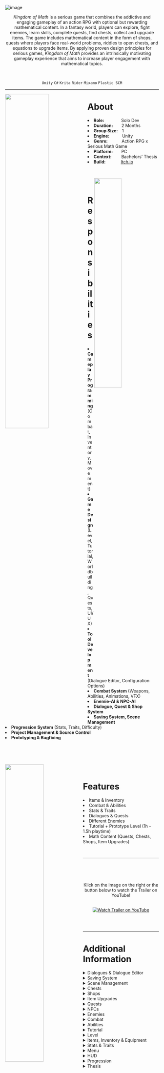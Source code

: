 
![image](https://user-images.githubusercontent.com/104200268/227314831-742e8f9e-8c0d-4339-8d30-1f48b045204b.png)
<p align="center"><i>Kingdom of Math</i> is a serious game that combines the addictive and engaging gameplay of an action RPG with optional but rewarding mathematical content. In a fantasy world, players can explore, fight enemies, learn skills, complete quests, find chests, collect and upgrade items. The game includes mathematical content in the form of shops, quests where players face real-world problems, riddles to open chests, and equations to upgrade items. By applying proven design principles for serious games, <i>Kingdom of Math</i>  provides an intrinsically motivating gameplay experience that aims to increase player engagement with mathematical topics.</p>

<br>

<div align="center">
 
`Unity`
`C#`
`Krita`
`Rider`
`Mixamo`
`Plastic SCM`

</div>

---

<p>
<img align="left" width="53%" height="auto" src="https://user-images.githubusercontent.com/104200268/227624597-b379a28d-b547-41ef-bdc3-bba323bf3e7f.gif">
<h1>About</h1>
<li><b>Role:</b>&emsp;&emsp;&emsp;&emsp;Solo Dev</li>
<li><b>Duration:</b>&emsp;&emsp;2 Months</li>
<li><b>Group Size:</b>&emsp;1</li>
<li><b>Engine:</b>&emsp;&emsp;&emsp;Unity</li>
<li><b>Genre:</b>&emsp;&emsp;&emsp;&nbsp;Action RPG x Serious Math Game</li>
<li><b>Platform:</b>&emsp;&emsp;PC</li>
<li><b>Context:</b>&emsp;&emsp;&nbsp;Bachelors’ Thesis</li>
<li><b>Build:</b>&emsp;&emsp;&emsp;&nbsp;&nbsp;<a href="https://lauramarsoner.itch.io/kingdomofmath">Itch.io</a></li>
</p>

<br>

<p>
<div>
<img align="right" width="42%" height="auto" src="https://user-images.githubusercontent.com/104200268/227627070-b529d4c9-8838-4a3e-8055-d579a45d0ede.png">
<br>
<h1>Responsibilities</h1>
<li><b>Gameplay Programming</b> (Combat, Inventory, Movement)</li>
<li><b>Game Design</b> (Level, Tutorial, Worldbuilding, Quests, UI/UX)</li>
<li><b>Tool Development</b> (Dialogue Editor, Configuration Options)</li>
<li><b>Combat System</b> (Weapons, Abilities, Animations, VFX)</li>
<li><b>Enemie-AI & NPC-AI</b></li>
<li><b>Dialogue, Quest & Shop System</b></li>
<li><b>Saving System, Scene Management</b></li>
<li><b>Progression System</b> (Stats, Traits, Difficulty)</li>
<li><b>Project Management & Source Control</b></li>
<li><b>Prototyping & Bugfixing</b></li>
<br>
<br>
</div>
</p>


<br>

<p>
<div>
<img align="left" width="50%" height="auto" src="https://user-images.githubusercontent.com/104200268/227796152-a848cc4a-c7f6-4511-988b-5db69b7c1583.gif">
<br>
<h1>Features</h1>
<li>Items & Inventory</li>
<li>Combat & Abilities</li>
<li>Stats & Traits</li>
<li>Dialogues & Quests</li>
<li>Different Enemies</li>
<li>Tutorial + Prototype Level (1h - 1.5h playtime)</li>
<li>Math Content (Quests, Chests, Shops, Item Upgrades)</li>
</div>
</p>

<br>

---


 <a href="http://www.youtube.com/watch?feature=player_embedded&v=zHgLsDbrP3M
" target="_blank"><img src="https://user-images.githubusercontent.com/104200268/227638337-fd73fd4e-50a8-41b3-9bd4-4d418f4fe416.png" 
alt="Watch Trailer on YouTube" align="right" width="60%" height="auto" border="10" /></a>
<br>
 <br>
  <br>
<div align="center"> Klick on the Image on the right or the button below to watch the Trailer on YouTube! 
<br>
<br>

 
[![Watch Trailer on YouTube](https://img.shields.io/badge/Watch%20Trailer-FF0000?logo=youtube&style=for-the-badge)](http://www.youtube.com/watch?feature=player_embedded&v=zHgLsDbrP3M) 

</div>

<br>
<br>


---

<p>
<h1>Additional Information</h1>
<details>

  <summary>Dialogues & Dialogue Editor</summary>
 
 
  > <details> 
  >  <summary>Dialogues</summary>
  >  <br>
  >  <div align="center">
  >    The players can interact with NPCs by clicking on them, which opens the dialogue window. The conversation starts with the NPC's part, followed by the player's response with multiple answer choices. The dialogues can trigger NPC actions, such as giving quests and NPCs can give random answers. 
  >    Dialogues should enhance immersion while adding a dynamic feeling to the game.
  >   <img src="https://user-images.githubusercontent.com/104200268/227634579-c074e1ef-75a3-4509-9fca-d6fabc0073be.gif" width="60%" height="auto">
  >   </div>
  >  </details>
  
 > <details> 
 >   <summary>Dialogue Editor</summary>
 >
 >   <br>
 >
 >    <div align="center">
 >    The Dialogue Editor also allows developers to create dialogs quickly and efficiently and provides a better overview over the dialogue. Each dialogue consists of several nodes that are connected by Bézier curves.     
 >     <img src="https://user-images.githubusercontent.com/104200268/227770424-3d76d338-f03b-4df5-a914-addf655d198a.png" width="80%" height="auto">
 >     </div>
 >
 >    <br>
 >
 >    <div align="center"> 
 >    Nodes can be added, linked, or deleted, and can also be moved and arranged by dragging them.
 >    <img src="https://user-images.githubusercontent.com/104200268/227791963-3c6d6053-8d6b-49de-ae02-3e3182ebc0c5.gif" width="80%" height="auto">
 >    </div>
 >
 >    <br>
 >
 >    <div align="center">
 >    The Nodes are implemented using scriptable objects. There are different configuration options for the nodes: the size of the text field, selecting whether it is a player or NPC part of the conversation, and adding an Enter or Exit actions. Conditions can be set, such as requiring players to have certain items in their inventory to unlock specific answer options, which is useful for quests and gameplay.
 >    <img src="https://user-images.githubusercontent.com/104200268/227792229-3e894d1e-12cc-48b5-a301-15247fc87b24.png" width="50%" height="auto">
 >      
 >    Triggers can be used to activate actions when a dialog node is entered or exited, such as removing quest items from the player's inventory or giving rewards. The combination of conditions and triggers in dialogs is a powerful tool for driving the story and gameplay. 
 > </div>
 >   
 > <br>
 >
 > </details>
 
 > <details> 
 >  <summary>Code Snippets</summary>
 >  <br>
 >    Creation of an Editor Window
 >
 > ```c#
 > [MenuItem("Window/Dialogue Editor")]
 > public static void ShowEditorWindow()
 > {
 >     GetWindow(typeof(DialogueEditor), false, "Dialogue Editor");
 > }
 > ```
 > <br>
 >    This Method draws the Bezier Curves to connect the dialogue nodes.
 >
 > ```csharp
 > private void DrawConnections(DialogueNode node)
 > {
 >     Vector3 startPosition = new Vector3(node.GetRect().xMax, node.GetRect().center.y,0);
 >     foreach (DialogueNode childNode in _selectedDialogue.GetAllChildren(node))
 >     {
 >         Vector3 endPosition = new Vector3(childNode.GetRect().xMin, childNode.GetRect().center.y,0);
 >         Vector3 controlPointOffset = endPosition - startPosition;
 >         controlPointOffset.y = 0;
 >         controlPointOffset.x *= 0.9f;
 >         Handles.DrawBezier(startPosition, endPosition, startPosition + controlPointOffset, 
 >           endPosition - controlPointOffset, Color.white, null, 4f);
 >     }
 > }
 > ```
 > <br>
 >    This Method is called if a Dialogue Scriptable object is opened and automatically opens the Dialogue Editor.
 >
 > ```csharp
 > [OnOpenAsset(1)]
 > public static bool OpenDialogue(int instanceID, int line)
 > {
 >     Dialogue dialogue = EditorUtility.InstanceIDToObject(instanceID) as Dialogue;  
 >     if (dialogue != null)
 >     {
 >         ShowEditorWindow();
 >         _selectedDialogue = dialogue;
 >         return true;
 >     }
 >     return false;
 > }
 > ```
 ><br>
 >
 >    This Code only works in the Editor Mode and displays how nodes are created and deleted.
 >
 > ```csharp
 > #if UNITY_EDITOR
 >   public void CreateNode(DialogueNode parent)
 >   {
 >       DialogueNode child = MakeNode(parent);
 >       Undo.RegisterCreatedObjectUndo(child, "Created Dialogue Node");
 >       if (AssetDatabase.GetAssetPath(this) != "")
 >       {
 >           Undo.RecordObject(this, "Added Dialogue Node");
 >       }       
 >       AddNode(child);
 >   }
 >       
 >   public void DeleteNode(DialogueNode nodeToDelete)
 >   {
 >       Undo.RecordObject(this, "Removed Dialogue Node");
 >       nodes.Remove(nodeToDelete);
 >       CleanDeletedChildren(nodeToDelete);
 >       OnValidate();
 >       Undo.DestroyObjectImmediate(nodeToDelete);
 >   }
 >
 >   private DialogueNode MakeNode(DialogueNode parent)
 >   {
 >       DialogueNode child = CreateInstance<DialogueNode>();
 >       child.name = Guid.NewGuid().ToString();
 >       if (parent != null)
 >       {
 >           parent.AddChild(child.name);
 >           child.SetPlayerSpeaking(!parent.IsPlayerSpeaking());
 >           child.SetPosition(parent.GetRect().position + newNodeOffset);
 >       }
 >       return child;
 >   }
 >
 >   private void AddNode(DialogueNode child)
 >   {
 >       nodes.Add(child);
 >       OnValidate();
 >   }
 >       
 >   private void CleanDeletedChildren(DialogueNode nodeToDelete)
 >   {
 >       foreach (DialogueNode node in GetAllNodes())
 >       {
 >           node.RemoveChild(nodeToDelete.name);
 >       }
 >   }
 > #endif
 > ```
 >
 > </details>

</details>

<details>
  <summary>Saving System</summary>
 <br>
 
 > <div align="center"> 
 >  If the player saves the game, the entire game state is saved, including dropped items, shops, chests, current health, mana, positions, money, inventory and equipment, dead enemies/players, experience, stats, traits, etc. The game is also automatically saved when a new level or scene is loaded. For this, persistent objects which persist between scenes are used as an alternative to the singleton pattern. The saving system is implemented by using unique IDs for each object to be saved, collecting all these objects, and saving them using JSON.
 > </div>
 
 > <details> 
 >  <summary>Code Snippets</summary>
 >  <br>
 >  Every object that has components that want to be saved needs to have a <code>JsonSaveableEntity.cs</code> script on it to allow the components to be saved. The following code displays how each object is assigned a unique identifier and how the saveable components of the object are saved and restored.
 >
 > ```csharp
 > [ExecuteAlways]
 > public class JsonSaveableEntity : MonoBehaviour
 > {
 >     [SerializeField] private string uniqueIdentifier = "";
 >      static Dictionary<string, JsonSaveableEntity> globalLookup = new Dictionary<string, JsonSaveableEntity>();
 > //Assigns a unique identifier to the object
 > #if UNITY_EDITOR
 >     private void Update() {
 >         if (Application.IsPlaying(gameObject)) return;
 >         if (string.IsNullOrEmpty(gameObject.scene.path)) return;
 >
 >         SerializedObject serializedObject = new SerializedObject(this);
 >         SerializedProperty property = serializedObject.FindProperty("uniqueIdentifier");
 >           
 >         if (string.IsNullOrEmpty(property.stringValue) || !IsUnique(property.stringValue))
 >         {
 >             property.stringValue = System.Guid.NewGuid().ToString();
 >             serializedObject.ApplyModifiedProperties();
 >         }
 >
 >         globalLookup[property.stringValue] = this;
 >     }
 > #endif
 >
 >     //Collects all saveable components of this object
 >     public JToken CaptureAsJtoken()
 >     {
 >         IDictionary<string, JToken> stateDict = state;
 >         foreach (IJsonSaveable jsonSaveable in GetComponents<IJsonSaveable>())
 >         {             
 >             JToken token = jsonSaveable.CaptureAsJToken();
 >             string component = jsonSaveable.GetType().ToString();
 >             stateDict[jsonSaveable.GetType().ToString()] = token;
 >         }
 >         return state;
 >     }
 >
 >     //Restores all saveable components of this object
 >     public void RestoreFromJToken(JToken s) 
 >     {
 >         JObject state = s.ToObject<JObject>();
 >         IDictionary<string, JToken> stateDict = state;
 >         foreach (IJsonSaveable jsonSaveable in GetComponents<IJsonSaveable>())
 >         {
 >             string component = jsonSaveable.GetType().ToString();
 >             if (stateDict.ContainsKey(component))
 >             {
 >                 jsonSaveable.RestoreFromJToken(stateDict[component]);
 >             }
 >         }
 >     }
 > }
 > ```
 > <br>
 > The <code>JsonSavingSystem</code> class contains the code for saving and loading Scenes and for deleting saveFiles.
 >
 > ```csharp
 > //Loads the last active Scene for example if the player wants to continue a game.
 > public IEnumerator LoadLastScene(string saveFile)
 > {
 >     JObject state = LoadJsonFromFile(saveFile);
 >     IDictionary<string, JToken> stateDict = state; 
 >     int buildIndex = SceneManager.GetActiveScene().buildIndex;
 >     if (stateDict.ContainsKey("lastSceneBuildIndex"))
 >     {
 >         buildIndex = (int)stateDict["lastSceneBuildIndex"];
 >     }
 >     yield return SceneManager.LoadSceneAsync(buildIndex);
 >     RestoreFromToken(state);
 > }
 >
 > //Loads a given savefile
 > public void Load(string saveFile)
 > {
 >     print("Loading from " + GetPathFromSaveFile(saveFile));
 >     RestoreFromToken(LoadJsonFromFile(saveFile));
 > }
 >
 >//Saves the state of the current scene to the savefile
 > public void Save(string saveFile)
 > {
 >     print("Saving to " + GetPathFromSaveFile(saveFile));
 >     JObject state = LoadJsonFromFile(saveFile);
 >     SaveFileAsJSon(saveFile, state);
 > }
 >
 > //Loads the json data from a file
 > private JObject LoadJsonFromFile(string saveFile)
 > {
 >     string path = GetPathFromSaveFile(saveFile);
 >     print("Loading from " + path);
 >     if (!File.Exists(path))
 >     {
 >         return new JObject();
 >     }
 >     using (var textReader = File.OpenText(path))
 >     {
 >         using (var reader = new JsonTextReader(textReader))
 >         {
 >             reader.FloatParseHandling = FloatParseHandling.Double;
 >             return JObject.Load(reader);
 >         }
 >     }
 > }
 >
 > //Saves the current state to a given savefile
 > private void SaveFileAsJSon(string saveFile, JObject state)
 > {
 >     string path = GetPathFromSaveFile(saveFile);
 >     print("Saving to " + path);
 >     using (var textWriter = File.CreateText(path))
 >     {
 >         using (var writer = new JsonTextWriter(textWriter))
 >         {
 >             writer.Formatting = Formatting.Indented;
 >             state.WriteTo(writer);
 >         }
 >     }
 > }
 >
 > //Deletes the given savefile
 > public void Delete(string saveFile)
 > {
 >     print("Deleting from " + GetPathFromSaveFile(saveFile));
 >     File.Delete(GetPathFromSaveFile(saveFile));
 > }
 >
 > //Collects all saveable objects in a dictionary and sets the lastSceneBuildIndex to the current scene
 > private void CaptureAsToken(JObject state)
 > {
 >     IDictionary<string, JToken> stateDict = state;
 >     foreach (JsonSaveableEntity saveable in FindObjectsOfType<JsonSaveableEntity>())
 >     {
 >         stateDict[saveable.GetUniqueIdentifier()] = saveable.CaptureAsJtoken();
 >     }
 >     stateDict["lastSceneBuildIndex"] = SceneManager.GetActiveScene().buildIndex;
 > }
 >
 > //Restores the state of all the saveable components 
 > private void RestoreFromToken(JObject state)
 > {
 >     IDictionary<string, JToken> stateDict = state;
 >     foreach (JsonSaveableEntity savable in FindObjectsOfType<JsonSaveableEntity>())
 >     {
 >         string id = savable.GetUniqueIdentifier();
 >         if (stateDict.ContainsKey(id))
 >         {
 >             savable.RestoreFromJToken(stateDict[id]);
 >         }
 >     }
 > }
 > ```
 > <br>
 > This is an example how the Saving of the Health of Players and Enemies works. The <code>_healthPoints</code> value is saved using <code>CaptureAsJToken()</code> and loaded using <code>RestoreFromJToken()</code>. After loading the state of the Characters is also updated using <code>UpdateState()</code>.
 >
 > ```csharp
 > public class Health : MonoBehaviour, IJsonSaveable
 > {
 >     private LazyValue<float> _healthPoints; //lazyvalue ensures that variable is initialized before use
 >     
 >     //Converts the healthPoints value to a JToken and returns it to be saved
 >     public JToken CaptureAsJToken()
 >     {
 >         return JToken.FromObject(_healthPoints.value);
 >     }
 >     
 >     //Restores the healthPoints from the given JToken and updates the state
 >     public void RestoreFromJToken(JToken state)
 >     {
 >         float val = state.ToObject<float>();
 >         _healthPoints.value = val;
 >         UpdateState();
 >     }
 >
 >     //Updates the state of the object having the health script on it
 >     private void UpdateState()
 >     {
 >         if (!_wasDeadLastFrame && IsDead())
 >         {
 >             _animator.SetTrigger(DieTrigger);
 >             _actionScheduler.CancelCurrentAction();
 >         }
 >         if (_wasDeadLastFrame && !IsDead())
 >         {
 >             _animator.Rebind();
 >         }
 >         _wasDeadLastFrame = IsDead();
 > }
 > ```
 >
 > </details>
</details>

<details>
  <summary>Scene Management</summary>
 <br>
 
 > <div align="center"> 
 > Portals are used for the transition between levels, through which the players can pass. As a transition, a white screen is displayed to provide enough time for the new scene to load, and then that scene is displayed. The players have set spawn points and are then spawned at that point and the corresponding level is loaded.
 > <img src="https://user-images.githubusercontent.com/104200268/227891326-1d00fcc3-2789-4860-9cef-499e59f94d5b.gif" width="80%" height="auto">
 > </div>
  <br>

 > <details> 
 >  <summary>Code Snippets</summary>
 >  <br>
 > After the player enters a portal the transition to the next scene is started.
 >
 > ```csharp
 > private void OnTriggerEnter(Collider other)
 > {
 >     if (other.CompareTag("Player"))
 >     {
 >         StartCoroutine(TransitionToScene());
 >     }
 > }
 > ```
 >
 > To transition to a new scene the playerController is disabled and the scene is faded out. Next the state of the current scene is saved, the next scene is loaded. Then the portal of the new scene where the player enters is loaded and the player is updated. The transition ends with saving the new scene, fading in and enabling player controls.
 >
 > ```csharp
 > private IEnumerator TransitionToScene()
 > {
 >     if (sceneToLoadIndex < 0)
 >     {
 >         Debug.LogError("Scene to load not set.");
 >         yield break; 
 >     }
 >           
 >     DontDestroyOnLoad(gameObject);
 >          
 >     Fader fader = FindObjectOfType<Fader>();
 >     SavingWrapper savingWrapper = FindObjectOfType<SavingWrapper>();
 >
 >     PlayerController playerController = GameObject.FindWithTag("Player").GetComponent<PlayerController>();
 >     playerController.enabled = false;
 >         
 >     yield return fader.FadeOut(fadeOutTime);
 >           
 >     savingWrapper.Save();
 >           
 >     yield return SceneManager.LoadSceneAsync(sceneToLoadIndex);
 >     PlayerController newPlayerController = GameObject.FindWithTag("Player").GetComponent<PlayerController>();
 >     newPlayerController.enabled = false;
 >           
 >     savingWrapper.Load();
 > 
 >     Portal otherPortal = GetOtherPortal();
 >     UpdatePlayer(otherPortal);
 >
 >     savingWrapper.Save();
 >           
 >     yield return new WaitForSeconds(fadeWaitTime);
 >           
 >     fader.FadeIn(fadeInTime);
 >           
 >     newPlayerController.enabled = true;
 >           
 >     Destroy(gameObject);
 > }
 >
 > //Updates the players position/rotation based on the new portal
 > private void UpdatePlayer(Portal otherPortal)
 > {
 >     GameObject player = GameObject.FindWithTag("Player");
 >     player.GetComponent<NavMeshAgent>().enabled = false;
 >     player.GetComponent<NavMeshAgent>().Warp(otherPortal.spawnPoint.position);
 >     player.transform.rotation = otherPortal.spawnPoint.rotation;
 >     player.GetComponent<NavMeshAgent>().enabled = true;
 > }
 > ```
 >
 > To fade in and out between scenes coroutines are use as displayed in the following code of the Fader.cs class.
 >
 > ```csharp 
 > public class Fader : MonoBehaviour
 > {
 >     private CanvasGroup _canvasGroup;
 >     private Coroutine currentActiveFade = null;
 > 
 >     private void Awake()
 >     {
 >         _canvasGroup = GetComponent<CanvasGroup>();
 >     }
 >
 >     public Coroutine FadeOut(float time)
 >     {
 >         return Fade(time, 1f);
 >     }
 >
 >     public Coroutine FadeIn(float time)
 >     {
 >         return Fade(time, 0);
 >     }
 >
 >     //Fades in or out depending on the alpha value
 >     public Coroutine Fade(float time, float alphaTarget)
 >     {
 >         if (currentActiveFade != null)
 >         {
 >             StopCoroutine(currentActiveFade);
 >         }
 >         currentActiveFade = StartCoroutine(FadeRoutine(time,alphaTarget));
 >         return currentActiveFade;
 >     }
 >     
 >     //Fades out immediately by setting the alpha of the canvasGroup to 1
 >     public void FadeOutImmediate()
 >     {
 >         _canvasGroup.alpha = 1;
 >     }
 >
 >     //Slowly increses/decreases the alpha value of the canvas until the intended alpha value is reached
 >     private IEnumerator FadeRoutine(float time, float alphaTarget)
 >     {
 >         while (!Mathf.Approximately(_canvasGroup.alpha,alphaTarget))
 >         {
 >             _canvasGroup.alpha = Mathf.MoveTowards(_canvasGroup.alpha,alphaTarget, Time.unscaledDeltaTime / time);
 >             yield return null; //wait for 1 frame
 >         }
 >     }
 > }
 > ```
 > <br>
 > </details>
   

</details> 
 
<details>
  <summary>Chests</summary>
  <br>
 
 > <div align="center"> 
 > Chests, as the name suggests, are objects placed in the world that contain items and work as follows. When the players hold the mouse cursor over a chest, the mouse cursor turns into a yellow square. When the players click on a chest, they automatically move into range of the chest, if they are not already in that range from where they can open it.
 > <br>
 > <img src="https://user-images.githubusercontent.com/104200268/227770156-dcc77aea-e740-4666-8390-46ec6a41f624.gif" width="80%" height="auto">
 > </div>
 > <br>
 > <div align="center"> 
 > Once the players are within range, the chest window displayed below opens. The window consists of a mathematical question, an answer field where the players can enter their answer, and a confirmation button. If the answer is correct, the chest opens and a pickup for an item is spawned.  
 > <img src="https://user-images.githubusercontent.com/104200268/227773074-8da5f304-e6e1-4149-80c5-539b9f4ffaaf.png" width="70%" height="auto">
 > </div>
 > <br>
 > <div align="center"> 
 > There are three different types of chests: easy chests, which are wooden and can be opened by solving easy math problems or even trick questions; medium chests, which are golden and can be opened by solving medium math problems; and difficult chests, which are purple and have a golden frame and can be opened by solving difficult math problems.
 > <br>
 > <img src="https://user-images.githubusercontent.com/104200268/227770154-8badb528-65da-446a-9569-44b6c27e9f2d.png" width="60%" height="auto">
 > </div>
 > <br>
 > <div align="center"> 
 > The chests are implemented using scriptable objects, where the developer can configure various options. This includes the respective math problem, a chest prefab depending on the difficulty, a chest protector being the fairy with the clues, a voice output for opening the chest, a level, and a drop library containing the loot that is spawned when the chest is opened.
 > <br>
 > <img src="https://user-images.githubusercontent.com/104200268/227963447-784f63a2-dc0a-4b69-b179-5859e7be0717.png" width="70%" height="auto">
 > </div>
 > <br>
 > <div align="center"> 
 > The math problems are also implemented using scriptable objects consisting of the difficulty, a question, a solution, and a list of hints.
 > <br>
 > <img src="https://user-images.githubusercontent.com/104200268/227963440-7fca7c13-5cd7-4499-abdd-c4c1eb7a5585.png" width="70%" height="auto">
 > </div> 
 <br>
</details>

<details>
  <summary>Shops</summary>
   <br>
   
   > <div align="center"> 
   >   Shops subtly teach math by motivating the players to buy and sell items at different prices and with or without discounts. A shop is indicated in the game by an NPC called a shopkeeper. The shop window shown below opens when clicking on a shopkeeper.
   >  <br>
   >  <img src="https://user-images.githubusercontent.com/104200268/227770460-569c4c95-b963-4cb7-a131-89b8d7e1130e.png" width="70%" height="auto">
   > </div> 
   > <br>
   > <div align="center"> 
   >  It contains various items available for purchase at the current player level, the quantity available for each, the price, and the number that will be added to the shopping list. The players can also switch between buying and selling and filter the items. If they have enough money to buy the corresponding items the items will be added to the players' inventory. 
   >  It should be noted that the transaction is completed only when there is enough space in the inventory and that the stackable items are stacked and not placed in separate places. If the players do not have enough money, the total amount will be displayed in red and the [Kaufen] button will be disabled. 
   >  <br>
   > <img src="https://user-images.githubusercontent.com/104200268/227770519-99289146-2117-4316-bfc8-f4d785567e80.gif" width="90%" height="auto">
   > <img src="https://user-images.githubusercontent.com/104200268/227770826-a3e598af-7dfa-428b-95e4-d6a2278be8af.gif" width="40%" height="auto">
   > </div> 
   > <br>
   > <div align="center"> 
   > There exist different types of shops for example, an armor shop sells different armor items. Some of these shops can also be seen in the image below, where a weapons shop can be seen on the left and an armor shop on the right.
   > <br>
   > <img src="https://user-images.githubusercontent.com/104200268/227770464-ebbb5689-2909-4237-acb7-b239e64786f8.png" width="70%" height="auto">
   > </div> 
   > <br>
   > <div align="center"> 
   > There are various configuration options for shops: the name of the shop, the stock is set by adding items to the stock list and configuring them. Therefore, the initial stock of an item and the level at which the item is sold in the shop can be set. This is used to replenish the shop when a player reaches a new level. Also, the default discount for an item and the sell percentage at which the item can be sold back to the shop can be set. Furthermore, a default selling percentage can be set for the whole shop, which is the percentage of money that the players will receive less for each item that they sell in that shop. Also the maximum discount that players can get in this shop if they maximize the Charisma trait, can be set.
   > <br>
   > <img src="https://user-images.githubusercontent.com/104200268/227975579-137436f0-f745-41a3-8981-af81d934cb19.PNG" width="70%" height="auto">
   > </div>
   <br>
</details>

<details>
  <summary>Item Upgrades</summary>
   <br>
   
   > <div align="center"> 
   > Mathematical content is also integrated into the game through item upgrades. Players can increase a stat corresponding to the item they are upgrading by assigning numbers and signs to different slots to form an equation that gets as close as possible to the maximum number, without exceeding it. This should motivate players to practice mental arithmetic and provides them with the opportunity to optimize their equations each time they collect a new number or sign.
   > <br>
   > <img src="https://user-images.githubusercontent.com/104200268/227770235-918c6946-e085-44bb-8934-d9b8539eb122.gif" width="100%" height="auto">
   > </div>
   > <br>
   > <div align="center"> 
   > Players can move numbers between different items to maximize their stats. The reached value is automatically updated and added to the respective stat. The numbers and signs can be changed at any time to optimize the stat of the item. Only simple operations like addition, subtraction, multiplication, and division are currently supported.
   > <br>
   > <img src="https://user-images.githubusercontent.com/104200268/227773157-4fd39c2a-9f3e-492e-a889-8a4d9cde515f.png" width="50%" height="auto">
   > </div>
   > <br>
</details>

<details>
 <summary>Quests</summary>
  <br>
 
  > <div align="center"> 
  > The game features various levels, each focused on a different topic such as percentage calculations, and includes quests that present real-world problems related to the topic. The quests are designed to engage players emotionally by creating an attachment to NPC characters and motivating them to solve mathematical problems to help those characters.
  > The game also includes a quest window displaying active and completed quests, along with their goals and rewards.
  > <br>
  > <img src="https://user-images.githubusercontent.com/104200268/227773129-757250c6-f349-4574-a258-8c4c31d723f8.png" width="80%" height="auto">
  > </div>
  > <br>
  > <div align="center"> 
  > Quests are implemented using scriptable objects that contain objectives, descriptions, and conditions for completion.
  > <br>
  > <img src="https://user-images.githubusercontent.com/104200268/227784059-d7468f50-ab60-453d-9dc0-a67f2a4eeebe.PNG" width="70%" height="auto">
  > </div>
  > <br> 
 </details>

<details>
  <summary>NPCs</summary>
    <br>
  
  > <div align="center"> 
  > Non-playable characters (NPCs) play a crucial role in a game's story, gameplay, and immersion. There are two types of NPCs: static NPCs and those with dialogs or quests for players. 
  > <img src="https://user-images.githubusercontent.com/104200268/228180590-fa9d8973-d424-455f-aba7-bfbc68b266ae.png" width="80%" height="auto">
  > </div>
  > <br>
  > <div align="center"> 
  > Static NPCs help make the game world feel more lively, while those with quests or dialogs allow players to interact with them and advance the game's story.  
  > <br>
  > <img src="https://user-images.githubusercontent.com/104200268/228180616-3b94ff96-29eb-4d8c-ac92-5ff912173a2f.png" width="80%" height="auto">
  > </div>
  > <br>
  > <div align="center">     
  > To implement NPCs, an NPC Controller is used, which contains a list of NPCActions. Each NPCAction includes a description, position in the game world, time for the action, speed, dialog, and list of animation states. The NPC begins in the first action and moves at the set speed to the next action's position when the specified time has elapsed or when a dialog trigger changes the action. 
  > <br>
  > <img src="https://user-images.githubusercontent.com/104200268/228182600-d797f8b2-2c40-41ab-a73c-17a17bbceab7.PNG" width="70%" height="auto">
  > </div>
  > <br>
  > <div align="center">
  > The use of dialogue triggers provides a high level of control over the NPC's behavior, allowing for multiple actions and dialogues for a single NPC to enhance the game's realism. Also The NPCs gan give quests, complete quest or give the players items.
  > <br>
  > <img src="https://user-images.githubusercontent.com/104200268/227784080-f1cc0818-f074-486c-a6da-b61cf8b560dc.PNG" width="70%" height="auto">
  > </div>
 <br>

</details>

<details>
  <summary>Enemies</summary>
  <br>
 
 > <div align="center"> 
  > An enemy is a character similar to the NPC, but with the difference that players can fight against it. In this game, there are different classes of enemies such as unarmed, soldiers, and archers, depending on the fighting style. This class also determines the basic stats of the enemy. There are also different enemy types such as skeletons, goblins, and guards, which currently only determine the appearance of the enemies, but not their stats.
  > <img src="https://user-images.githubusercontent.com/104200268/227770721-d5af6a25-117b-4bcf-bbc9-f14638d5cdc3.PNG" width="80%" height="auto">
  > </div>
  > <br>
 > <div align="center"> 
  > Each enemy has its own base stats, a droptable and an AIController. There are various configuration options, such as chase distance, suspicion time, patrol path, aggro cooldown, and shout distance, which allow for dynamic behavior. Additionally, aggro groups can be defined to make nearby enemies attack when one is attacked. These features allow developers to easily create a large set of enemies with different behavior, making the game feel more natural.
 > <br>
  > <img src="https://user-images.githubusercontent.com/104200268/227782446-ce732ad7-9e89-4f33-bd9d-aa1a6d338b1c.PNG" width="70%" height="auto">
  > </div>
> <br>
 
</details>
 
<details>
  <summary>Combat</summary>
  <br>
 
  > <div align="center"> 
  >  When the players hover over a potential enemy, the cursor turns into a sword if they can fight it. After that, the players automatically attack until the enemy is dead, and move to the next enemy, which is randomly selected from the attacking enemies. The automatic attack was implemented to make combat a bit easier, as the controls and camera are difficult to control at first, and the colliders of the enemies are quite small, so the players may click out of place, which can be frustrating. However, the players can also switch between enemies and run away by themselves and do not have to use automatic attacks, as they only serve as an aid
  > <img src="https://user-images.githubusercontent.com/104200268/227770574-cb417695-9541-4a4f-8e6f-ce76981e2da6.gif" width="80%" height="auto">
  > </div>
  > <br>
   > <div align="center"> 
  > When an opponent or the player is hit, the damage value is displayed above the head of the respective character. After the player's first attack, the enemy's life bar is also displayed. This was implemented so that the world still looks immersive and players cannot see the enemies' life bars from afar and find them easily.
  > <img src="https://user-images.githubusercontent.com/104200268/227770300-7b7ad007-3772-4824-a9cb-df7fcbc2a674.png" width="50%" height="auto">
  > </div>
  > <br>
  > <div align="center"> 
  >  When an enemy dies, the loot is spawned according to the respective drop table and the enemy will remain dead. If the players die, they will respawn at a set respawn point in the level with 70 percent health, and the enemies they fought will also regenerate up to 70 percent health and will move back to their starting position over time. The players also do not lose loot when they die, as not to punish them for it. Also, different sounds are played for the different character classes when they get hit or die, along with corresponding animations.
  > <img src="https://user-images.githubusercontent.com/104200268/227770600-8bd23f67-29e6-4a71-b5c4-b9e46901845b.gif" width="80%" height="auto">
  > </div>
  > <br>
 
</details>
 
<details>
  <summary>Abilities</summary>
  <br>
    
  > <div align="center"> 
  > Abilities are a key aspect of combat in the game, providing players with an additional attack option alongside normal attacks. Abilities can be activated by pressing the appropriate key, with some taking effect immediately, such as health potions, while others require the player to click on the ground where they want the ability to be cast. Abilities have mana costs and cooldowns, and consumables are removed from the inventory when used up.
  > <img src="https://user-images.githubusercontent.com/104200268/227770296-7393e827-009d-40d3-8bf2-66c58208fe2a.png" width="50%" height="auto">
  > </div>
  > <br>
  > <div align="center"> 
  >  These abilities can be equipped in the action bar, with the first four slots reserved for abilities and the last two for consumables like health potions.
  > <br>
  > <img src="https://user-images.githubusercontent.com/104200268/227773065-0ac0cdaf-2a90-47f8-b20a-23169dcc175b.png" width="60%" height="auto">
  > </div>
  > <br>
  
  > <div align="center"> 
  > Abilities are implemented as scriptable objects with configuration options such as being consumable, equipment slot, cooldown, and mana cost. A targeting strategy, filtering strategy, and effect strategy must also be defined. The targeting strategy can be self-targeting, multiple-targeting, single-targeting, or directional-targeting. The filtering strategy specifies which characters to target and how to filter them. After setting the target, effects such as animations and particle effects are executed in the specified order.
  > <img src="https://user-images.githubusercontent.com/104200268/227782438-9990bba2-73d9-488f-89f5-8ca20afa2ae3.PNG" width="70%" height="auto">
  > </div>
  > <br>
</details>
 
<details>
  <summary>Tutorial</summary>
  <br>
  
  > <div align="center"> 
  > The tutorial introduces various mechanics and features to players in a linear manner. It is implemented using an NPC that explains each feature to the players in a dialog and verifies their understanding through checkpoints. 
 > The tutorial in a game starts with the players interacting with an NPC, who explains the movement and camera controls, basic combat, and HUD. The players must then open a chest, collect an item, and equip it to fight an enemy blocking the way to the next tutorial level. To reach the second level, the players must collect items and pass through a portal, which is explained to them.
  > <img src="https://user-images.githubusercontent.com/104200268/227770307-db398f6f-c979-40eb-82f8-4371b3911c14.png" width="90%" height="auto">
  > </div>
  > <br>
  > <div align="center"> 
  >  In the second part of the game tutorial, players are introduced to abilities and the action bar, followed by a combat sequence where they can test their new abilities. An item dropped by an enemy is used to explain the players' stats, and a chest is opened to show how items are enhanced by bonus stats. Quests are then introduced, where players must collect diamonds from enemies to deepen their understanding of combat mechanics and quests. Completing the quest levels up the player, and trait points are explained. Shops are then introduced, followed by a lesson on how to pause and save the game.
 > <br>
  > <img src="https://user-images.githubusercontent.com/104200268/227770308-6e6f8038-4a5b-4b0e-a55b-abe1af29667d.png" width="90%" height="auto">
  > </div>
  > <br>
</details>

<details>
  <summary>Level</summary>
 <br>
  
  > <div align="center"> 
  >  The first level of the game, includes a main quest line where players help a farmer chase dwarves away from his farm. To complete the quest, players must defeat enemies in the forest and ruins, talk to the dwarves, and retrieve ingredients to bake apple pie for them. There are also enemies to battle, chests hidden throughout the level that provide items to make combat easier, and shops where players can buy items to get stronger.
 > <br>
  > <img src="https://user-images.githubusercontent.com/104200268/227773147-16f01469-d92c-4dd5-acf4-150a542f906f.png" width="90%" height="auto">
  > </div>
  > <br>

</details>

<details>
  <summary>Items, Inventory & Equipment</summary>
   
   ![Gladiature](https://user-images.githubusercontent.com/104200268/227773632-13ac5757-80d4-482c-8c00-0a187c97fb62.png)

   ![Voll_Bag](https://user-images.githubusercontent.com/104200268/227773165-9d35752c-2f08-4d92-ab82-c4e7d3b60c9c.png)

   ![Inventar_ZuoftSchunGmocht](https://user-images.githubusercontent.com/104200268/227770376-1bd74a0c-e1eb-49fa-aa4f-ba115ed9c0a5.png)

   ![pickups_mit_Untertitel02 (1)](https://user-images.githubusercontent.com/104200268/227773612-9354560d-2631-44d9-bac0-9722b049a7f2.PNG)

   ![math so](https://user-images.githubusercontent.com/104200268/227782490-362ea03f-2107-456b-b195-65b74c05f1ae.PNG)

   ![bowso](https://user-images.githubusercontent.com/104200268/227783402-ae62c1aa-3ba2-4de1-a588-ec69baa010b7.PNG)

   ![helmetso](https://user-images.githubusercontent.com/104200268/227783412-d0e094c0-55b8-4aec-aee2-605aee1c5a4d.PNG)

</details>

<details>
  <summary>Stats & Traits</summary>
 <br>
  
  > <div align="center"> 
  > The game includes various stats such as Health, Damage, Mana, Defense, and Cooldown Reduction, among others. The player and enemies have base stats based on their level. Players can increase their stats by leveling up, assigning traits, and equipping or upgrading items. The players can view their stats by pressing the [S] key.
 > <br>
  > <img src="https://user-images.githubusercontent.com/104200268/227770405-c5de455d-2b22-4b6a-9718-c5bfed2134e6.png" width="50%" height="auto">
  > </div>
  > <br>  
  > <div align="center"> 
  >  The game also features a trait system where players can improve their stats without equipping items. Traits such as Charisma and Stamina increase specific stats by a set amount per trait point. The trait window can be opened with the [T] key, and players can assign trait points by clicking on the [+] next to the desired trait and confirming. Once a trait point is confirmed, it cannot be undone.
 > <br>
  > <img src="https://user-images.githubusercontent.com/104200268/227770407-1ae44eb7-fcd5-489c-94f2-1a1e2b7dbf7c.png" width="50%" height="auto">
  > </div>
  > <br>
  
</details>

<details>
  <summary>Menu</summary>
  <br>
 
  > <div align="center"> 
  > The game has a main menu where players can continue a game, create a new game with a name, open a saved game, play the tutorial, or quit the game.
  > <br>
  > <img src="https://user-images.githubusercontent.com/104200268/227770545-a1086e54-4a32-4f67-aca6-2fe967083310.png" width="80%" height="auto">
  > </div>
  > <br>  
  > <div align="center"> 
  >  The settings menu allows players to configure sound and quality settings.
  > <br>
  > <img src="https://user-images.githubusercontent.com/104200268/228370299-11aee5eb-5d0a-4963-a0bb-0d6d80bdf896.PNG" width="50%" height="auto">
  > </div>
  > <br>  
  > <div align="center"> 
  > Players can create new games and name them.
  > <br>
  > <img src="https://user-images.githubusercontent.com/104200268/228370229-e0d6bd59-3068-4ddb-9f0d-486bceb5e15d.PNG" width="50%" height="auto">
  > </div>
  > <br>  
  > <div align="center"> 
  > It is also possible to have multiple games with different states and to load a previously saved game.
  > <br>
  > <img src="https://user-images.githubusercontent.com/104200268/228370253-86b38c17-2f6f-4566-9d82-d96892c1ed7b.PNG" width="50%" height="auto">
  > </div>
  > <br>  
  > <div align="center"> 
  >  The game can be paused with the [P] key, which freezes time and opens a pause menu where players can save the game and return to the main menu. 
  > <br>
  > <img src="https://user-images.githubusercontent.com/104200268/227770529-10d03e56-53cc-4d44-85d2-3c4264bc70d0.png" width="50%" height="auto">
  > </div>
  > <br>  
 
</details>
 
 <details>
  <summary>HUD</summary>
  <br>
  
  > <div align="center"> 
  >   The HUD is used to display various information to the players. It is static on the screen so that the information remains visible during the game. In this game, the HUD consists of the purse, which displays the player's current money in the lower left, the quest menu in the lower right, the action bar in the lower center, and the player status in the upper left. The player's status bar shows the player's icon, current and maximum Health, current and maximum Mana, and current level and the experience needed to level up.
 > <br>
  > <img src="https://user-images.githubusercontent.com/104200268/227770525-ef541b4f-d53b-4120-807c-01e16119342c.png" width="90%" height="auto">
  > </div>
  > <br>
  
</details>

<details>
  <summary>Progression</summary>

   ![Progression](https://user-images.githubusercontent.com/104200268/227770766-03aae77e-b416-47e4-b5fd-298adc3d674b.PNG)

   ![progressionenemy](https://user-images.githubusercontent.com/104200268/227770767-931b36e0-f552-4b84-81bb-308809898956.PNG)

   ![progressionPlayer](https://user-images.githubusercontent.com/104200268/227770769-d5deefb6-f553-4ed1-b972-cc427b201126.PNG)

</details>
 
 <details>
  <summary>Thesis</summary>
 <br>
  
  > <div align="center"> 
  >  If you are interested in obtaining more information, you can download the final presentation and the bachelor's thesis using the links provided below. These resources contain valuable insights and details about the project.
  > <br>
  > <br>
  >
  > [Presentation.pdf](https://github.com/MarsonerLaura/KingdomOfMath/files/11094274/BA.Prasentation.pptx.pdf)
  > <br>
  >
  > [Thesis.pdf](https://github.com/MarsonerLaura/KingdomOfMath/files/11094238/Thesis.pdf)
  > <br>
  > <br>
  > Abstract
  > <br>
  > Serious games have shown promise as a tool to enhance the learning experience by generating higher intrinsic motivation than traditional learning methods. In this paper, a serious game called Kingdom of Math is developed that aims to teach mathematics to secondary school students using proven design principles. To this end, essential terms and concepts are described, and related work is analyzed. The requirements for such a serious game are outlined, and the approach and design decisions made are discussed and implemented. A user study is conducted to evaluate the developed game, and the results are presented and discussed. In addition, possible improvements and enhancements for this project in the future are suggested.
  > </div>
  > <br>
> 
   

  


</details>
 
</p>
